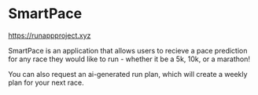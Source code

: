 # SmartPace


https://runappproject.xyz


SmartPace is an application that allows users to recieve a pace prediction for any race they would like to run - whether it be a 5k, 10k, or a marathon!

You can also request an ai-generated run plan, which will create a weekly plan for your next race.


